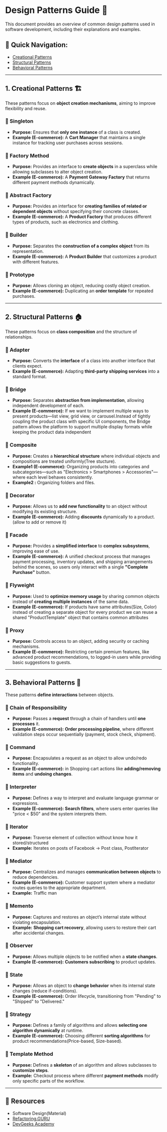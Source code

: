 # Design Patterns Guide 📌

This document provides an overview of common design patterns used in software development, including their explanations and examples.

## 📖 Quick Navigation:
- [Creational Patterns](#1-creational-patterns-%EF%B8%8F)
- [Structural Patterns](#2-structural-patterns-)
- [Behavioral Patterns](#3-behavioral-patterns-)

---

## 1. Creational Patterns 🏗️
These patterns focus on **object creation mechanisms**, aiming to improve flexibility and reuse.

### 🔹 Singleton
- **Purpose:** Ensures that **only one instance** of a class is created.
- **Example (E-commerce):** A **Cart Manager** that maintains a single instance for tracking user purchases across sessions.

### 🔹 Factory Method
- **Purpose:** Provides an interface to **create objects** in a superclass while allowing subclasses to alter object creation.
- **Example (E-commerce):** A **Payment Gateway Factory** that returns different payment methods dynamically.

### 🔹 Abstract Factory
- **Purpose:** Provides an interface for **creating families of related or dependent objects** without specifying their concrete classes.
- **Example (E-commerce):** A **Product Factory** that produces different types of products, such as electronics and clothing.

### 🔹 Builder
- **Purpose:** Separates the **construction of a complex object** from its representation.
- **Example (E-commerce):** A **Product Builder** that customizes a product with different features.

### 🔹 Prototype
- **Purpose:** Allows cloning an object, reducing costly object creation.
- **Example (E-commerce):** Duplicating an **order template** for repeated purchases.

---

## 2. Structural Patterns 🏠
These patterns focus on **class composition** and the structure of relationships.

### 🔹 Adapter
- **Purpose:** Converts the **interface** of a class into another interface that clients expect.
- **Example (E-commerce):** Adapting **third-party shipping services** into a standard format.

### 🔹 Bridge
- **Purpose:** Separates **abstraction from implementation**, allowing independent development of each.  
- **Example (E-commerce):** If we want to implement multiple ways to present products—list view, grid view, or carousel.Instead of tightly coupling the product class with specific UI components, the Bridge pattern allows the platform to support multiple display formats while keeping the product data independent

### 🔹 Composite
- **Purpose:** Creates a **hierarchical structure** where individual objects and compositions are treated uniformly(Tree stucture).  
- **Example1 (E-commerce):** Organizing products into categories and subcategories—such as "Electronics > Smartphones > Accessories"—where each level behaves consistently.
- **Example2 :** Organizing folders and files.

### 🔹 Decorator
- **Purpose:** Allows us to **add new functionality** to an object without modifying its existing structure.
- **Example (E-commerce):** Adding **discounts** dynamically to a product.(allow to add or remove it)

### 🔹 Facade
- **Purpose:** Provides a **simplified interface** to **complex subsystems**, improving ease of use.
- **Example (E-commerce):** A unified checkout process that manages payment processing, inventory updates, and shipping arrangements behind the scenes, so users only interact with a single **"Complete Purchase"** button.

### 🔹 Flyweight
- **Purpose:** Used to **optimize memory usage** by sharing common objects instead of **creating multiple instances** of the same data.
- **Example (E-commerce):** If products have same attributes(Size, Color) instead of creating a separate object for every product we can reuse a shared "ProductTemplate" object that contains common attributes  
    
### 🔹 Proxy
- **Purpose:** Controls access to an object, adding security or caching mechanisms.  
- **Example (E-commerce):** Restricting certain premium features, like advanced product recommendations, to logged-in users while providing basic suggestions to guests.
  
---

## 3. Behavioral Patterns 🤖
These patterns **define interactions** between objects.

### 🔹 Chain of Responsibility
- **Purpose:** Passes a **request** through a chain of handlers until **one processes** it.
- **Example (E-commerce):** **Order processing pipeline**, where different validation steps occur sequentially (payment, stock check, shipment).

### 🔹 Command
- **Purpose:** Encapsulates a request as an object to allow undo/redo functionality.
- **Example (E-commerce):** in Shopping cart actions like **adding/removing items** and **undoing changes**.

### 🔹 Interpreter
- **Purpose:** Defines a way to interpret and evaluate language grammar or expressions.
- **Example (E-commerce):** **Search filters**, where users enter queries like "price < $50" and the system interprets them.

### 🔹 Iterator
- **Purpose:** Traverse element of collection without know how it stored/structured
- **Example:** Iterates on posts of Facebook -> Post class, PostIterator

### 🔹 Mediator
- **Purpose:** Centralizes and manages **communication between objects** to reduce dependencies.
- **Example (E-commerce):** Customer support system where a mediator routes queries to the appropriate department.
- **Example:** Traffic man 

### 🔹 Memento
- **Purpose:** Captures and restores an object’s internal state without violating encapsulation.
- **Example:** **Shopping cart recovery**, allowing users to restore their cart after accidental changes.

### 🔹 Observer
- **Purpose:** Allows multiple objects to be notified when a **state changes**.
- **Example (E-commerce):** **Customers subscribing** to product updates.
 
### 🔹 State
- **Purpose:** Allows an object to **change behavior** when its internal state changes (reduce if-conditions).
- **Example (E-commerce):** Order lifecycle, transitioning from "Pending" to "Shipped" to "Delivered."

### 🔹 Strategy
- **Purpose:** Defines a family of algorithms and allows **selecting one algorithm dynamically** at runtime.
- **Example (E-commerce):** Choosing different **sorting algorithms** for product recommendations(Price-based, Size-based).

### 🔹 Template Method
- **Purpose:** Defines a **skeleton** of an algorithm and allows subclasses to **customize steps**.
- **Example:** Checkout process where different **payment methods** modify only specific parts of the workflow.

---

## 🎯 Resources
- Software Design(Material)
- [Refactoring.GURU](https://refactoring.guru/design-patterns)
- [DevGeeks Academy](https://youtube.com/playlist?list=PLd-dOEgzBpGnt3GuEszo_piQq52XSqAmj&si=7LA8TbIRBUe2srZG)
